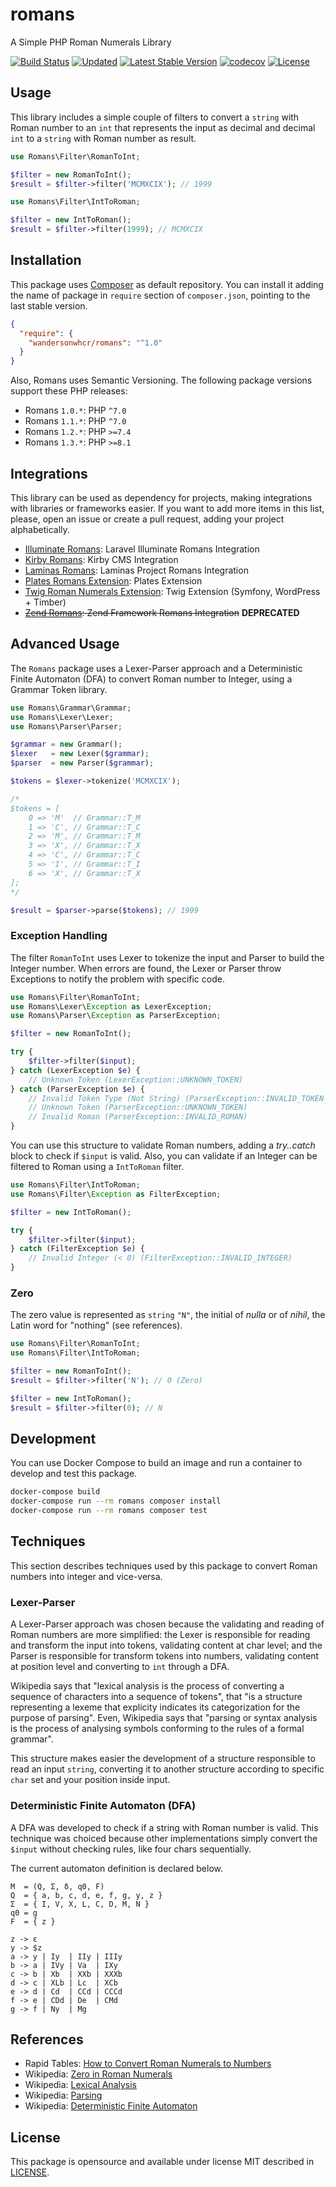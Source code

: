 # romans

A Simple PHP Roman Numerals Library

[![Build Status](https://github.com/wandersonwhcr/romans/actions/workflows/test.yml/badge.svg?branch=main)](https://github.com/wandersonwhcr/romans/actions/workflows/test.yml?query=branch%3Amain)
[![Updated](https://github.com/wandersonwhcr/romans/actions/workflows/updated.yml/badge.svg)](https://github.com/wandersonwhcr/romans/actions/workflows/updated.yml)
[![Latest Stable Version](https://poser.pugx.org/wandersonwhcr/romans/v/stable?format=flat)](https://packagist.org/packages/wandersonwhcr/romans)
[![codecov](https://codecov.io/gh/wandersonwhcr/romans/branch/main/graph/badge.svg)](https://codecov.io/gh/wandersonwhcr/romans)
[![License](https://poser.pugx.org/wandersonwhcr/romans/license?format=flat)](https://packagist.org/packages/wandersonwhcr/romans)

## Usage

This library includes a simple couple of filters to convert a `string` with
Roman number to an `int` that represents the input as decimal and decimal `int`
to a `string` with Roman number as result.

```php
use Romans\Filter\RomanToInt;

$filter = new RomanToInt();
$result = $filter->filter('MCMXCIX'); // 1999
```

```php
use Romans\Filter\IntToRoman;

$filter = new IntToRoman();
$result = $filter->filter(1999); // MCMXCIX
```

## Installation

This package uses
[Composer](https://packagist.org/packages/wandersonwhcr/romans) as default
repository. You can install it adding the name of package in `require` section
of `composer.json`, pointing to the last stable version.

```json
{
  "require": {
    "wandersonwhcr/romans": "^1.0"
  }
}
```

Also, Romans uses Semantic Versioning. The following package versions support
these PHP releases:

* Romans `1.0.*`: PHP `^7.0`
* Romans `1.1.*`: PHP `^7.0`
* Romans `1.2.*`: PHP `>=7.4`
* Romans `1.3.*`: PHP `>=8.1`

## Integrations

This library can be used as dependency for projects, making integrations with
libraries or frameworks easier. If you want to add more items in this list,
please, open an issue or create a pull request, adding your project
alphabetically.

* [Illuminate Romans](https://github.com/wandersonwhcr/illuminate-romans): Laravel Illuminate Romans Integration
* [Kirby Romans](https://github.com/moevbiz/k3-romans): Kirby CMS Integration
* [Laminas Romans](https://github.com/wandersonwhcr/laminas-romans): Laminas Project Romans Integration
* [Plates Romans Extension](https://github.com/wandersonwhcr/plates-romans): Plates Extension
* [Twig Roman Numerals Extension](https://github.com/EmilMassey/twig-roman-numerals): Twig Extension (Symfony, WordPress + Timber)
* ~~[Zend Romans](https://github.com/wandersonwhcr/zend-romans): Zend Framework Romans Integration~~ **DEPRECATED**

## Advanced Usage

The `Romans` package uses a Lexer-Parser approach and a Deterministic Finite
Automaton (DFA) to convert Roman number to Integer, using a Grammar Token
library.

```php
use Romans\Grammar\Grammar;
use Romans\Lexer\Lexer;
use Romans\Parser\Parser;

$grammar = new Grammar();
$lexer   = new Lexer($grammar);
$parser  = new Parser($grammar);

$tokens = $lexer->tokenize('MCMXCIX');

/*
$tokens = [
    0 => 'M'  // Grammar::T_M
    1 => 'C', // Grammar::T_C
    2 => 'M', // Grammar::T_M
    3 => 'X', // Grammar::T_X
    4 => 'C', // Grammar::T_C
    5 => 'I', // Grammar::T_I
    6 => 'X', // Grammar::T_X
];
*/

$result = $parser->parse($tokens); // 1999
```

### Exception Handling

The filter `RomanToInt` uses Lexer to tokenize the input and Parser to build the
Integer number. When errors are found, the Lexer or Parser throw Exceptions to
notify the problem with specific code.

```php
use Romans\Filter\RomanToInt;
use Romans\Lexer\Exception as LexerException;
use Romans\Parser\Exception as ParserException;

$filter = new RomanToInt();

try {
    $filter->filter($input);
} catch (LexerException $e) {
    // Unknown Token (LexerException::UNKNOWN_TOKEN)
} catch (ParserException $e) {
    // Invalid Token Type (Not String) (ParserException::INVALID_TOKEN_TYPE)
    // Unknown Token (ParserException::UNKNOWN_TOKEN)
    // Invalid Roman (ParserException::INVALID_ROMAN)
}
```

You can use this structure to validate Roman numbers, adding a _try..catch_
block to check if `$input` is valid. Also, you can validate if an Integer can be
filtered to Roman using a `IntToRoman` filter.

```php
use Romans\Filter\IntToRoman;
use Romans\Filter\Exception as FilterException;

$filter = new IntToRoman();

try {
    $filter->filter($input);
} catch (FilterException $e) {
    // Invalid Integer (< 0) (FilterException::INVALID_INTEGER)
}
```

### Zero

The zero value is represented as `string` `"N"`, the initial of _nulla_ or of
_nihil_, the Latin word for "nothing" (see references).

```php
use Romans\Filter\RomanToInt;
use Romans\Filter\IntToRoman;

$filter = new RomanToInt();
$result = $filter->filter('N'); // 0 (Zero)

$filter = new IntToRoman();
$result = $filter->filter(0); // N
```

## Development

You can use Docker Compose to build an image and run a container to develop and
test this package.

```bash
docker-compose build
docker-compose run --rm romans composer install
docker-compose run --rm romans composer test
```

## Techniques

This section describes techniques used by this package to convert Roman numbers
into integer and vice-versa.

### Lexer-Parser

A Lexer-Parser approach was chosen because the validating and reading of Roman
numbers are more simplified: the Lexer is responsible for reading and transform
the input into tokens, validating content at char level; and the Parser is
responsible for transform tokens into numbers, validating content at position
level and converting to `int` through a DFA.

Wikipedia says that "lexical analysis is the process of converting a sequence of
characters into a sequence of tokens", that "is a structure representing a
lexeme that explicity indicates its categorization for the purpose of parsing".
Even, Wikipedia says that "parsing or syntax analysis is the process of
analysing symbols conforming to the rules of a formal grammar".

This structure makes easier the development of a structure responsible to read
an input `string`, converting it to another structure according to specific
`char` set and your position inside input.

### Deterministic Finite Automaton (DFA)

A DFA was developed to check if a string with Roman number is valid. This
technique was choiced because other implementations simply convert the `$input`
without checking rules, like four chars sequentially.

The current automaton definition is declared below.

```plain
M  = (Q, Σ, δ, q0, F)
Q  = { a, b, c, d, e, f, g, y, z }
Σ  = { I, V, X, L, C, D, M, N }
q0 = g
F  = { z }

z -> ε
y -> $z
a -> y | Iy  | IIy | IIIy
b -> a | IVy | Va  | IXy
c -> b | Xb  | XXb | XXXb
d -> c | XLb | Lc  | XCb
e -> d | Cd  | CCd | CCCd
f -> e | CDd | De  | CMd
g -> f | Ny  | Mg
```

## References

* Rapid Tables: [How to Convert Roman Numerals to Numbers](http://www.rapidtables.com/convert/number/how-roman-numerals-to-number.htm)
* Wikipedia: [Zero in Roman Numerals](https://en.wikipedia.org/wiki/Roman_numerals#Zero)
* Wikipedia: [Lexical Analysis](https://en.wikipedia.org/wiki/Lexical_analysis)
* Wikipedia: [Parsing](https://en.wikipedia.org/wiki/Parsing)
* Wikipedia: [Deterministic Finite Automaton](https://en.wikipedia.org/wiki/Deterministic_finite_automaton)

## License

This package is opensource and available under license MIT described in
[LICENSE](https://github.com/wandersonwhcr/romans/blob/main/LICENSE).
